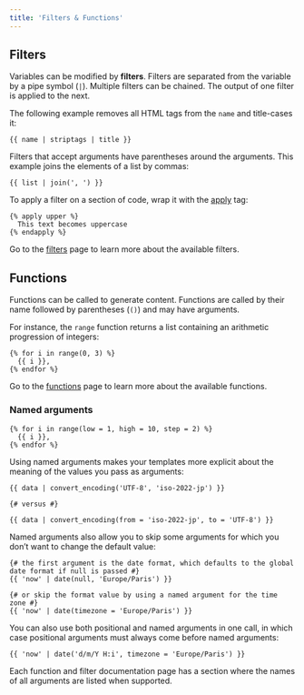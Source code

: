 ```yaml
---
title: 'Filters & Functions'
---
```


## Filters

Variables can be modified by **filters**. Filters are separated from the variable by a pipe symbol (`|`). Multiple filters can be chained. The output of one filter is applied to the next.

The following example removes all HTML tags from the `name` and title-cases it:

```canvas {% process=false %}
{{ name | striptags | title }}
```

Filters that accept arguments have parentheses around the arguments. This example joins the elements of a list by commas:

```canvas {% process=false %}
{{ list | join(', ') }}
```

To apply a filter on a section of code, wrap it with the [apply](/docs/canvas/tags/apply) tag:

```canvas {% process=false %}
{% apply upper %}
  This text becomes uppercase
{% endapply %}
```

Go to the [filters](/docs/canvas/filters) page to learn more about the available filters.

## Functions

Functions can be called to generate content. Functions are called by their name followed by parentheses (`()`) and may have arguments.

For instance, the `range` function returns a list containing an arithmetic progression of integers:

```canvas {% process=false %}
{% for i in range(0, 3) %}
  {{ i }},
{% endfor %}
```

Go to the [functions](/docs/canvas/functions) page to learn more about the available functions.

### Named arguments

```canvas {% process=false %}
{% for i in range(low = 1, high = 10, step = 2) %}
  {{ i }},
{% endfor %}
```

Using named arguments makes your templates more explicit about the meaning of the values you pass as arguments:

```canvas {% process=false %}
{{ data | convert_encoding('UTF-8', 'iso-2022-jp') }}

{# versus #}

{{ data | convert_encoding(from = 'iso-2022-jp', to = 'UTF-8') }}
```

Named arguments also allow you to skip some arguments for which you don’t want to change the default value:

```canvas {% process=false %}
{# the first argument is the date format, which defaults to the global date format if null is passed #}
{{ 'now' | date(null, 'Europe/Paris') }}

{# or skip the format value by using a named argument for the time zone #}
{{ 'now' | date(timezone = 'Europe/Paris') }}
```

You can also use both positional and named arguments in one call, in which case positional arguments must always come before named arguments:

```canvas {% process=false %}
{{ 'now' | date('d/m/Y H:i', timezone = 'Europe/Paris') }}
```

Each function and filter documentation page has a section where the names of all arguments are listed when supported.

